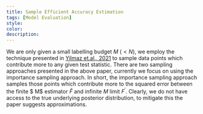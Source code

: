 ```yaml
---
title: Sample Efficient Accuracy Estimation
tags: [Model Evaluation]
style: 
color: 
description: 
---
```


We are only given a small labelling budget $M$  ($< N$), we employ the technique presented in [Yilmaz et.al., 2021](https://arxiv.org/pdf/2109.12043.pdf) to sample data points which contribute more to any given test statistic. There are two sampling approaches presented in the above paper, currently we focus on using the importance sampling approach. In short, the importance sampling approach samples those points which contribute more to the squared error between the finite $  M$ estimator $\hat{F}$ and infinite $M$ limit $F^\prime.$ Clearly, we do not have access to the true underlying posterior distribution, to mitigate this the paper suggests approximations. 
